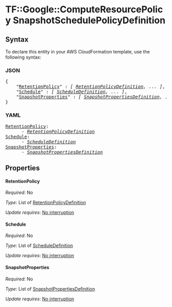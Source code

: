 # TF::Google::ComputeResourcePolicy SnapshotSchedulePolicyDefinition

## Syntax

To declare this entity in your AWS CloudFormation template, use the following syntax:

### JSON

<pre>
{
    "<a href="#retentionpolicy" title="RetentionPolicy">RetentionPolicy</a>" : <i>[ <a href="retentionpolicydefinition.md">RetentionPolicyDefinition</a>, ... ]</i>,
    "<a href="#schedule" title="Schedule">Schedule</a>" : <i>[ <a href="scheduledefinition.md">ScheduleDefinition</a>, ... ]</i>,
    "<a href="#snapshotproperties" title="SnapshotProperties">SnapshotProperties</a>" : <i>[ <a href="snapshotpropertiesdefinition.md">SnapshotPropertiesDefinition</a>, ... ]</i>
}
</pre>

### YAML

<pre>
<a href="#retentionpolicy" title="RetentionPolicy">RetentionPolicy</a>: <i>
      - <a href="retentionpolicydefinition.md">RetentionPolicyDefinition</a></i>
<a href="#schedule" title="Schedule">Schedule</a>: <i>
      - <a href="scheduledefinition.md">ScheduleDefinition</a></i>
<a href="#snapshotproperties" title="SnapshotProperties">SnapshotProperties</a>: <i>
      - <a href="snapshotpropertiesdefinition.md">SnapshotPropertiesDefinition</a></i>
</pre>

## Properties

#### RetentionPolicy

_Required_: No

_Type_: List of <a href="retentionpolicydefinition.md">RetentionPolicyDefinition</a>

_Update requires_: [No interruption](https://docs.aws.amazon.com/AWSCloudFormation/latest/UserGuide/using-cfn-updating-stacks-update-behaviors.html#update-no-interrupt)

#### Schedule

_Required_: No

_Type_: List of <a href="scheduledefinition.md">ScheduleDefinition</a>

_Update requires_: [No interruption](https://docs.aws.amazon.com/AWSCloudFormation/latest/UserGuide/using-cfn-updating-stacks-update-behaviors.html#update-no-interrupt)

#### SnapshotProperties

_Required_: No

_Type_: List of <a href="snapshotpropertiesdefinition.md">SnapshotPropertiesDefinition</a>

_Update requires_: [No interruption](https://docs.aws.amazon.com/AWSCloudFormation/latest/UserGuide/using-cfn-updating-stacks-update-behaviors.html#update-no-interrupt)


